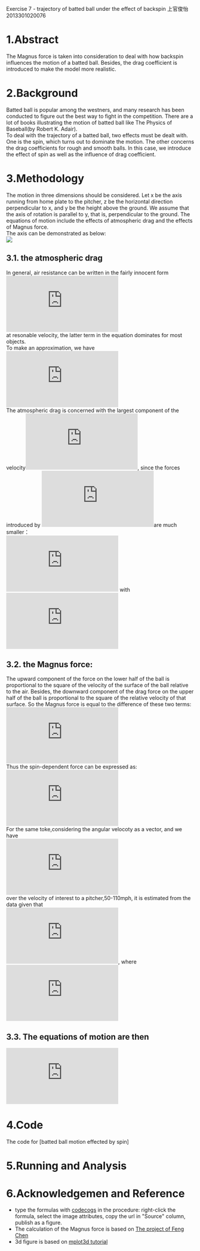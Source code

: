Exercise 7 - trajectory of batted ball under the effect of backspin
上官俊怡 2013301020076
# 1.Abstract    
The Magnus force is taken into consideration to deal with how backspin influences the motion of a batted ball. Besides, the drag coefficient is introduced to make the model more realistic.  

# 2.Background    
Batted ball is popular among the westners, and many research has been conducted to figure out the best way to fight in the competition. There are a lot of books illustrating the motion of batted ball like The Physics of Baseball(by Robert K. Adair).  
To deal with the trajectory of a batted ball, two effects must be dealt with. One is the spin, which turns out to dominate the motion. The other concerns the drag coefficients for rough and smooth balls. In this case, we introduce the effect of spin as well as the influence of drag coefficient.  

# 3.Methodology  
The motion in three dimensions should be considered. Let x be the axis running from home plate to the pitcher, z be the horizontal direction perpendicular to x, and y be the height above the ground. We assume that the axis of rotation is parallel to y, that is, perpendicular to the ground. The equations of motion include the effects of atmospheric drag and the effects of Magnus force.  
The axis can be demonstrated as below:  
![](https://github.com/JunyiShangguan/computationalphysics_N2013301020076/blob/master/ex7_ch2.19/axis.png)  
## 3.1. the atmospheric drag  
In general, air resistance can be written in the fairly innocent form  
![](http://latex.codecogs.com/gif.latex?F_%7Bdrag%7D%5Capprox-B_%7B1%7Dv-B_%7B2%7Dv%5E%7B2%7D)  
at resonable velocity, the latter term in the equation dominates for most objects.  
To make an approximation, we have  
![](http://latex.codecogs.com/gif.latex?F_%7Bdrag%7D%5Capprox-B_%7B2%7Dv%5E%7B2%7D)  
The atmospheric drag is concerned with the largest component of the velocity![](http://latex.codecogs.com/gif.latex?v_x), since the forces introduced by ![](http://latex.codecogs.com/gif.latex?v_y%2Cv_z)are much smaller：  
![](http://latex.codecogs.com/gif.latex?%5Cfrac%20%7B%20B_%7B2%7D%20%7D%7B%20m%20%7D%20%3D0.0039&plus;%5Cfrac%7B0.0058%7D%7B1&plus;e%5E%7B%28v-v_%7Bd%7D%29/%5CDelta%7D%7D) with  
![](http://latex.codecogs.com/gif.latex?%5CDelta%3D5m/s%2Cv_%7Bd%7D%3D35m/s)  

## 3.2. the Magnus force:  
The upward component of the force on the lower half of the ball is proportional to the square of the velocity of the surface of the ball relative to the air. Besides, the downward component of the drag force on the upper half of the ball is proportional to the square of the relative velocity of that surface. So the Magnus force is equal to the difference of these two terms:  
![](http://latex.codecogs.com/gif.latex?F_M%5Cpropto%28v&plus;r%5Comega%29%5E2-%28v-r%5Comega%29%5E2%5Csim%20vr%5Comega)  
Thus the spin-dependent force can be expressed as:  
![](http://latex.codecogs.com/gif.latex?F_M%3DS_0%5Comega%20v_x)  
For the same toke,considering the angular velocoty as a vector, and we have  
![](http://latex.codecogs.com/gif.latex?%5Cvec%7BF%7D_M%3DS_0%5Cvec%7B%5Comega%7D%5Ctimes%5Cvec%7Bv%7D%3DS_0%28%5Comega_yv_z-%5Comega_zv_y%29%5Cvec%7Bx%7D&plus;S_0%28%5Comega_zv_x-%5Comega_xv_z%29%5Cvec%7By%7D&plus;S_0%28%5Comega_xv_y-%5Comega_yv_x%29%5Cvec%7Bz%7D)  
over the velocity of interest to a pitcher,50-110mph, it is estimated from the data given that  
![](http://latex.codecogs.com/gif.latex?S_0/m%5Capprox4.1%5Ctimes10%5E%7B-4%7D), where ![](http://latex.codecogs.com/gif.latex?m%5Capprox149g)  

## 3.3. The equations of motion are then  
![](http://latex.codecogs.com/gif.latex?%5C%5C%5Cfrac%7B%5Cmathrm%7Bd%7D%5E2x%20%7D%7B%5Cmathrm%7Bd%7D%20t%5E2%7D%3D-Bvv_x&plus;%5Cfrac%7BS_0%7D%7Bm%7D%28%5Comega_yv_z-%5Comega_zv_y%29%20%5C%5C%5Cfrac%7B%5Cmathrm%7Bd%7D%5E2y%20%7D%7B%5Cmathrm%7Bd%7D%20t%5E2%7D%3D-Bvv_y&plus;%5Cfrac%7BS_0%7D%7Bm%7D%28%5Comega_zv_x-%5Comega_xv_z%29-g%20%5C%5C%5Cfrac%7B%5Cmathrm%7Bd%7D%5E2z%20%7D%7B%5Cmathrm%7Bd%7D%20t%5E2%7D%3D-Bvv_z&plus;%5Cfrac%7BS_0%7D%7Bm%7D%28%5Comega_xv_y-%5Comega_yv_x%29)  

# 4.Code  
The code for [batted ball motion effected by spin]

# 5.Running and Analysis

# 6.Acknowledgemen and Reference  
- type the formulas with [codecogs](http://latex.codecogs.com/) in the procedure: right-click the formula, select the image attributes, copy the url in "Source" column, publish as a figure.  
- The calculation of the Magnus force is based on [The project of Feng Chen](https://www.zybuluo.com/355073677/note/339666)  
- 3d figure is based on [mplot3d tutorial](http://matplotlib.org/mpl_toolkits/mplot3d/tutorial.html#scatter-plots)
